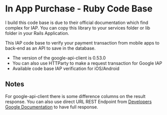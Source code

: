 # In App Purchase - Ruby Code Base

I build this code base is due to their official documentation which find complex for IAP. You can copy this library to your services folder or lib folder in your Rails Application.

This IAP code base to verify your payment transaction from mobile apps to back-end as an API to save in the database.

- The version of the google-api-client is 0.53.0
- You can also use HTTParty to make a request transaction for Google IAP
- Available code base IAP verification for iOS/Android

## Notes

For google-api-client there is some difference columns on the result response. You can also use direct URL REST Endpoint from [Developers Google Documentation](https://developers.google.com/android-publisher/api-ref/rest/v3/purchases.subscriptions) to have full response.
